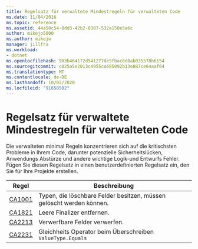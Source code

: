 ```yaml
---
title: Regelsatz für verwaltete Mindestregeln für verwalteten Code
ms.date: 11/04/2016
ms.topic: reference
ms.assetid: 44a50c54-8dd3-42b2-8387-532a150e5a6c
author: mikejo5000
ms.author: mikejo
manager: jillfra
ms.workload:
- dotnet
ms.openlocfilehash: 903b464172d541277de5fbac6d8ab035578b6154
ms.sourcegitcommit: c025a5e2013c4955ca685092b13e887ce64aaf64
ms.translationtype: MT
ms.contentlocale: de-DE
ms.lasthandoff: 10/02/2020
ms.locfileid: "91658502"
---
```

# <a name="managed-minimum-rules-rule-set-for-managed-code"></a>Regelsatz für verwaltete Mindestregeln für verwalteten Code

Die verwalteten minimal Regeln konzentrieren sich auf die kritischsten Probleme in Ihrem Code, darunter potenzielle Sicherheitslücken, Anwendungs Abstürze und andere wichtige Logik-und Entwurfs Fehler. Fügen Sie diesen Regelsatz in einen benutzerdefinierten Regelsatz ein, den Sie für Ihre Projekte erstellen.

|Regel|Beschreibung|
|----------|-----------------|
|[CA1001](/dotnet/fundamentals/code-analysis/quality-rules/ca1001)|Typen, die löschbare Felder besitzen, müssen gelöscht werden können.|
|[CA1821](/dotnet/fundamentals/code-analysis/quality-rules/ca1821)|Leere Finalizer entfernen.|
|[CA2213](/dotnet/fundamentals/code-analysis/quality-rules/ca2213)|Verwerfbare Felder verwerfen.|
|[CA2231](/dotnet/fundamentals/code-analysis/quality-rules/ca2231)|Gleichheits Operator beim Überschreiben `ValueType.Equals`|
